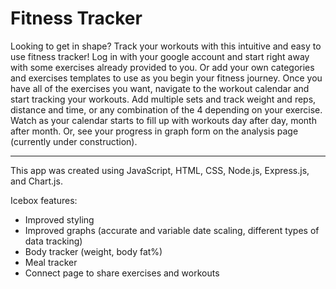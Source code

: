 # Fitness Tracker

Looking to get in shape? Track your workouts with this intuitive and easy to use fitness tracker! Log in with your google account and start right away with some exercises already provided to you. Or add your own categories and exercises templates to use as you begin your fitness journey. Once you have all of the exercises you want, navigate to the workout calendar and start tracking your workouts. Add multiple sets and track weight and reps, distance and time, or any combination of the 4 depending on your exercise. Watch as your calendar starts to fill up with workouts day after day, month after month. Or, see your progress in graph form on the analysis page (currently under construction).

---

This app was created using JavaScript, HTML, CSS, Node.js, Express.js, and Chart.js.

Icebox features:
- Improved styling
- Improved graphs (accurate and variable date scaling, different types of data tracking)
- Body tracker (weight, body fat%)
- Meal tracker
- Connect page to share exercises and workouts